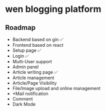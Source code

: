 # wen blogging platform

## Roadmap
- Backend based on gin ✅
- Frontend based on react
- Setup page ✅
- Login ✅
- Multi-User support
- Admin panel
- Article writing page ✅
- Article management
- Article/Page Visibility
- File/Image upload and online management
- *Mail notification
- Comment
- Dark Mode
